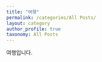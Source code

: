 ```yaml
---
title: "여행"
permalink: /categories/All Posts/
layout: category
author_profile: true
taxonomy: All Posts
---
```


여행입니다.
